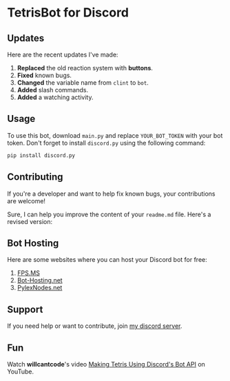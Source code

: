 # TetrisBot for Discord

## Updates
Here are the recent updates I've made:
1. **Replaced** the old reaction system with **buttons**.
2. **Fixed** known bugs.
3. **Changed** the variable name from `clint` to `bot`.
4. **Added** slash commands.
5. **Added** a watching activity.

## Usage
To use this bot, download `main.py` and replace `YOUR_BOT_TOKEN` with your bot token. Don't forget to install `discord.py` using the following command:
```bash
pip install discord.py
```

## Contributing
If you're a developer and want to help fix known bugs, your contributions are welcome!

Sure, I can help you improve the content of your `readme.md` file. Here's a revised version:

## Bot Hosting

Here are some websites where you can host your Discord bot for free:

1. [FPS.MS](https://panel.fps.ms/auth/login)
2. [Bot-Hosting.net](https://bot-hosting.net/?aff=1203278055229882418)
3. [PylexNodes.net](https://client.pylexnodes.net/dashboard)

## Support
If you need help or want to contribute, join [my discord server](https://discord.gg/E3hzGKm78G).

## Fun
Watch **willcantcode**'s video [Making Tetris Using Discord's Bot API](https://youtu.be/UqQz1qkBMkE) on YouTube.
